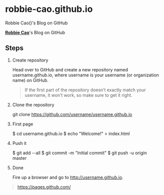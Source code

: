 # robbie-cao.github.io

Robbie Cao()'s Blog on GitHub

**[Robbie Cao](<mailto: robbie.cao@gmail.com>)**'s Blog on GitHub


## Steps

1. Create repository

    Head over to GitHub and create a new repository named username.github.io, 
    where username is your username (or organization name) on GitHub.

    > If the first part of the repository doesn’t exactly match your username, 
    > it won’t work, so make sure to get it right.

2. Clone the repository

    git clone https://github.com/username/username.github.io

3. First page

    $ cd username.github.io
    $ echo "Welcome!" > index.html

4. Push it

    $ git add --all
    $ git commit -m "Initial commit"
    $ git push -u origin master

5. Done

    Fire up a browser and go to http://username.github.io.

> https://pages.github.com/
